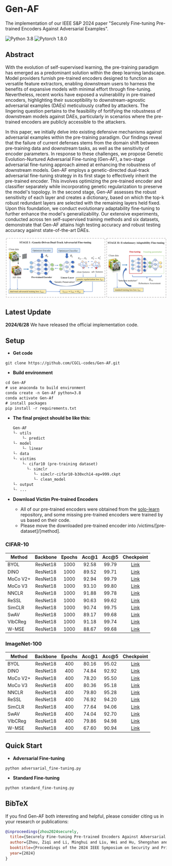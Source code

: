 # Gen-AF

The implementation of our IEEE S&P 2024 paper "Securely Fine-tuning Pre-trained Encoders Against Adversarial Examples".


![Python 3.8](https://img.shields.io/badge/python-3.8-green.svg?style=plastic)
![Pytorch 1.8.0](https://img.shields.io/badge/pytorch-1.8.0-red.svg?style=plastic)


## Abstract

With the evolution of self-supervised learning, the pre-training paradigm has emerged as a predominant solution within the deep learning landscape. Model providers furnish pre-trained encoders designed to function as versatile feature extractors, enabling downstream users to harness the benefits of expansive models with minimal effort through fine-tuning.
Nevertheless, recent works have exposed a vulnerability in pre-trained encoders, highlighting their susceptibility to downstream-agnostic adversarial examples (DAEs) meticulously crafted by attackers. The lingering question pertains to the feasibility of fortifying the robustness of downstream models against DAEs, particularly in scenarios where the pre-trained encoders are publicly accessible to the attackers.

In this paper, we initially delve into existing defensive mechanisms against adversarial examples within the pre-training paradigm. Our findings reveal that the failure of current defenses stems from the domain shift between pre-training data and downstream tasks, as well as the sensitivity of encoder parameters. In response to these challenges, we propose Genetic Evolution-Nurtured Adversarial Fine-tuning (Gen-AF), a two-stage adversarial fine-tuning approach aimed at enhancing the robustness of downstream models. Gen-AF employs a genetic-directed dual-track adversarial fine-tuning strategy in its first stage to effectively inherit the pre-trained encoder. This involves optimizing the pre-trained encoder and classifier separately while incorporating genetic regularization to preserve the model's topology. In the second stage, Gen-AF assesses the robust sensitivity of each layer and creates a dictionary, based on which the top-k robust redundant layers are selected  with the remaining layers held fixed. Upon this foundation, we conduct evolutionary adaptability fine-tuning to further enhance the model's generalizability. Our extensive experiments, conducted across ten self-supervised training methods and six datasets, demonstrate that Gen-AF attains high testing accuracy and robust testing accuracy against state-of-the-art DAEs. 


<img src="pipeline.png"/>

## Latest Update
**2024/6/28**   We have released the official implementation code.

## Setup
- **Get code**
```shell 
git clone https://github.com/CGCL-codes/Gen-AF.git
```

- **Build environment**
```shell
cd Gen-AF
# use anaconda to build environment 
conda create -n Gen-Af python=3.8
conda activate Gen-Af
# install packages
pip install -r requirements.txt
```
- **The final project should be like this:**
    ```shell
    Gen-AF
    └- utils
        └- predict
    └- model
        └- linear
    └- data
    └- victims
        └- cifar10 (pre-training dataset)
          └- simclr
             └- simclr-cifar10-b30xch14-ep=999.ckpt
             └- clean_model
    └- output
    └- ...
    ```

- **Download Victim Pre-trained Encoders**
  - All of our pre-trained encoders were obtained from the [solo-learn](https://github.com/vturrisi/solo-learn)  repository, and some missing pre-trained encoders were trained by us based on their code.
  - Please move the downloaded pre-trained encoder into  /victims/[pre-dataset]/[method].


### CIFAR-10

| Method       | Backbone | Epochs | Acc@1 | Acc@5 | Checkpoint |
|--------------|:--------:|:------:|:--------------:|:--------------:|:----------:|
| BYOL         | ResNet18 |  1000  |  92.58     |     99.79      | [Link](https://drive.google.com/drive/folders/1KxeYAEE7Ev9kdFFhXWkPZhG-ya3_UwGP?usp=sharing) |
| DINO         | ResNet18 |  1000  |  89.52     |     99.71      | [Link](https://drive.google.com/drive/folders/1vyqZKUyP8sQyEyf2cqonxlGMbQC-D1Gi?usp=sharing) |
| MoCo V2+     | ResNet18 |  1000  |  92.94     |     99.79      | [Link](https://drive.google.com/drive/folders/1ruNFEB3F-Otxv2Y0p62wrjA4v5Fr2cKC?usp=sharing) |
| MoCo V3      | ResNet18 |  1000  |  93.10     |     99.80      | [Link](https://drive.google.com/drive/folders/1KwZTshNEpmqnYJcmyYPvfIJ_DNwqtAVj?usp=sharing) |
| NNCLR        | ResNet18 |  1000  |  91.88     |     99.78      | [Link](https://drive.google.com/drive/folders/1xdCzhvRehPmxinphuiZqFlfBwfwWDcLh?usp=sharing) |
| ReSSL        | ResNet18 |  1000  |  90.63     |     99.62      | [Link](https://drive.google.com/drive/folders/1jrFcztY2eO_fG98xPshqOD15pDIhLXp-?usp=sharing) |
| SimCLR       | ResNet18 |  1000  |  90.74     |     99.75      | [Link](https://drive.google.com/drive/folders/1mcvWr8P2WNJZ7TVpdLHA_Q91q4VK3y8O?usp=sharing) |
| SwAV         | ResNet18 |  1000  |  89.17     |     99.68      | [Link](https://drive.google.com/drive/folders/1nlJH4Ljm8-5fOIeAaKppQT6gtsmmW1T0?usp=sharing) |
| VIbCReg      | ResNet18 |  1000  |  91.18     |     99.74      | [Link](https://drive.google.com/drive/folders/1XvxUOnLPZlC_-OkeuO7VqXT7z9_tNVk7?usp=sharing) |
| W-MSE        | ResNet18 |  1000  |  88.67     |     99.68      | [Link](https://drive.google.com/drive/folders/1xPCiULzQ4JCmhrTsbxBp9S2jRZ01KiVM?usp=sharing) |


### ImageNet-100

| Method                  | Backbone | Epochs | Acc@1 | Acc@5| Checkpoint |
|-------------------------|:--------:|:------:|:--------------:|:---------------:|:----------:|
| BYOL        | ResNet18 |   400  | 80.16     |     95.02       |  [Link](https://drive.google.com/drive/folders/1riOLjMawD_znO4HYj8LBN2e1X4jXpDE1?usp=sharing) |
| DINO                    | ResNet18 |   400  | 74.84     |     92.92       | [Link](https://drive.google.com/drive/folders/1NtVvRj-tQJvrMxRlMtCJSAecQnYZYkqs?usp=sharing) |
| MoCo V2+    | ResNet18 |   400  | 78.20     |     95.50       |  [Link](https://drive.google.com/drive/folders/1ItYBtMJ23Yh-Rhrvwjm4w1waFfUGSoKX?usp=sharing) |
| MoCo V3     | ResNet18 |   400  | 80.36     |     95.18       |  [Link](https://drive.google.com/drive/folders/15J0JiZsQAsrQler8mbbio-desb_nVoD1?usp=sharing) |
| NNCLR       | ResNet18 |   400  | 79.80     |     95.28       |  [Link](https://drive.google.com/drive/folders/1QMkq8w3UsdcZmoNUIUPgfSCAZl_LSNjZ?usp=sharing) |
| ReSSL                   | ResNet18 |   400  | 76.92     |     94.20       |   [Link](https://drive.google.com/drive/folders/1urWIFACLont4GAduis6l0jcEbl080c9U?usp=sharing) |
| SimCLR      | ResNet18 |   400  | 77.64     |     94.06        |    [Link](https://drive.google.com/drive/folders/1yxAVKnc8Vf0tDfkixSB5mXe7dsA8Ll37?usp=sharing) |
| SwAV                    | ResNet18 |   400  | 74.04     |     92.70       |   [Link](https://drive.google.com/drive/folders/1VWCMM69sokzjVoPzPSLIsUy5S2Rrm1xJ?usp=sharing) |
| VIbCReg                 | ResNet18 |   400  | 79.86     |     94.98       |   [Link](https://drive.google.com/drive/folders/1Q06hH18usvRwj2P0bsmoCkjNUX_0syCK?usp=sharing) |
| W-MSE                   | ResNet18 |   400  | 67.60     |     90.94       |    [Link](https://drive.google.com/drive/folders/1TxubagNV4z5Qs7SqbBcyRHWGKevtFO5l?usp=sharing) |




## Quick Start
- **Adversarial Fine-tuning**
```shell 
python adversarial_fine-tuning.py
```
- **Standard Fine-tuning**
```shell 
python standard_fine-tuning.py
```

## BibTeX 
If you find Gen-AF both interesting and helpful, please consider citing us in your research or publications:
```bibtex
@inproceedings{zhou2024securely,
  title={Securely Fine-tuning Pre-trained Encoders Against Adversarial Examples},
  author={Zhou, Ziqi and Li, Minghui and Liu, Wei and Hu, Shengshan and Zhang, Yechao and Wan, Wei and Xue, Lulu and Zhang, Leo Yu and Yao, Dezhong and Jin, Hai},
  booktitle={Proceedings of the 2024 IEEE Symposium on Security and Privacy (SP'24)},
  year={2024}
}
```
